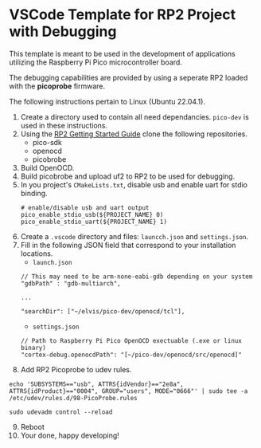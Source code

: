 # VSCode Template for RP2 Project with Debugging

This template is meant to be used in the development of applications utilizing the Raspberry Pi Pico microcontroller board.  

The debugging capabilities are provided by using a seperate RP2 loaded with the **picoprobe** firmware.

The following instructions pertain to Linux (Ubuntu 22.04.1).

1. Create a directory used to contain all need dependancies. `pico-dev` is used in these instructions.
2. Using the [RP2 Getting Started Guide](https://datasheets.raspberrypi.com/pico/getting-started-with-pico.pdf) clone the following repositories.
    - pico-sdk
    - openocd
    - picobrobe
3. Build OpenOCD.
4. Build picobrobe and upload uf2 to RP2 to be used for debugging.
5. In you project's `CMakeLists.txt`, disable usb and enable uart for stdio binding.
    ```
    # enable/disable usb and uart output
    pico_enable_stdio_usb(${PROJECT_NAME} 0)
    pico_enable_stdio_uart(${PROJECT_NAME} 1)
    ```
6. Create a `.vscode` directory and files: `launcch.json` and `settings.json`.
7. Fill in the following JSON field that correspond to your installation locations.
    - `launch.json`
    ```
    // This may need to be arm-none-eabi-gdb depending on your system
    "gdbPath" : "gdb-multiarch",
    
    ...

    "searchDir": ["~/elvis/pico-dev/openocd/tcl"],
    ```
    - `settings.json`
    ```
    // Path to Raspberry Pi Pico OpenOCD exectuable (.exe or linux binary)
    "cortex-debug.openocdPath": "[~/pico-dev/openocd/src/openocd]"
    ```
8. Add RP2 Picoprobe to udev rules.
```
echo 'SUBSYSTEMS=="usb", ATTRS{idVendor}=="2e8a", ATTRS{idProduct}=="0004", GROUP="users", MODE="0666"' | sudo tee -a /etc/udev/rules.d/98-PicoProbe.rules

sudo udevadm control --reload
```
9. Reboot
10. Your done, happy developing!